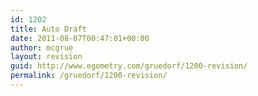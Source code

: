 ```yaml
---
id: 1202
title: Auto Draft
date: 2011-08-07T00:47:01+00:00
author: mcgrue
layout: revision
guid: http://www.egometry.com/gruedorf/1200-revision/
permalink: /gruedorf/1200-revision/
---
```

